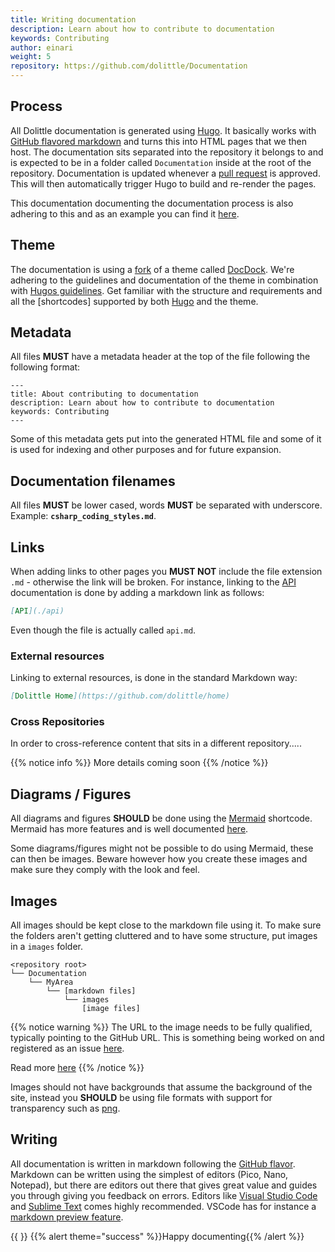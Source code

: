 ```yaml
---
title: Writing documentation
description: Learn about how to contribute to documentation
keywords: Contributing
author: einari
weight: 5
repository: https://github.com/dolittle/Documentation
---
```


## Process

All Dolittle documentation is generated using [Hugo](https://gohugo.io).
It basically works with [GitHub flavored markdown](https://github.github.com/gfm/) and turns this into HTML pages that we then host.
The documentation sits separated into the repository it belongs to and is expected to be in a folder called `Documentation`
inside at the root of the repository. Documentation is updated whenever a [pull request](https://help.github.com/articles/about-pull-requests/)
is approved. This will then automatically trigger Hugo to build and re-render the pages.

This documentation documenting the documentation process is also adhering to this and as an example you can find it [here](https://github.com/dolittle/Documentation/tree/master/Documentation).

## Theme

The documentation is using a [fork](https://github.com/dolittle/hugo-theme-docdock) of a theme called [DocDock](http://docdock.netlify.com).
We're adhering to the guidelines and documentation of the theme in combination with [Hugos guidelines](https://gohugo.io/documentation/).
Get familiar with the structure and requirements and all the [shortcodes] supported by both [Hugo](https://gohugo.io/content-management/shortcodes/) and the theme.

## Metadata

All files **MUST** have a metadata header at the top of the file following the following format:

```text
---
title: About contributing to documentation
description: Learn about how to contribute to documentation
keywords: Contributing
---
```

Some of this metadata gets put into the generated HTML file and some of it is used for indexing and
other purposes and for future expansion.

## Documentation filenames

All files **MUST** be lower cased, words **MUST** be separated with underscore. Example: **`csharp_coding_styles.md`**.

## Links

When adding links to other pages you **MUST NOT** include the file extension `.md` - otherwise the link
will be broken. For instance, linking to the [API](./api) documentation is done by adding a markdown link
as follows:

```markdown
[API](./api)
```

Even though the file is actually called `api.md`.

### External resources

Linking to external resources, is done in the standard Markdown way:

```markdown
[Dolittle Home](https://github.com/dolittle/home)
```

### Cross Repositories

In order to cross-reference content that sits in a different repository.....

{{% notice info %}}
More details coming soon
{{% /notice %}}

## Diagrams / Figures

All diagrams and figures **SHOULD** be done using the [Mermaid](https://docdock.netlify.com/shortcodes/mermaid/) shortcode.
Mermaid has more features and is well documented [here](https://mermaidjs.github.io).

Some diagrams/figures might not be possible to do using Mermaid, these can then be images. Beware however how you create these
images and make sure they comply with the look and feel.

## Images

All images should be kept close to the markdown file using it.
To make sure the folders aren't getting cluttered and to have some structure, put images in a `images` folder.

```
<repository root>
└── Documentation
    └── MyArea
        └── [markdown files]
            └── images
                [image files]
```

{{% notice warning %}}
The URL to the image needs to be fully qualified, typically pointing to the GitHub URL.
This is something being worked on and registered as an issue [here](https://github.com/dolittle/Documentation/issues/13).

Read more [here](http://docdock.netlify.com/create-page/page-images/)
{{% /notice %}}

Images should not have backgrounds that assume the background of the site, instead you **SHOULD** be using file formats with support for
transparency such as [png](https://en.wikipedia.org/wiki/Portable_Network_Graphics).

## Writing

All documentation is written in markdown following the [GitHub flavor](https://github.github.com/gfm/).
Markdown can be written using the simplest of editors (Pico, Nano, Notepad), but there are editors out there that gives
great value and guides you through giving you feedback on errors. Editors like [Visual Studio Code](http://code.visualstudio.com/)
and [Sublime Text](http://sublimetext.com) comes highly recommended. VSCode has for instance a [markdown preview feature](https://code.visualstudio.com/Docs/languages/markdown).

{{ <icon name="heart" size="large"></icon> }}
{{% alert theme="success" %}}Happy documenting{{% /alert %}}
